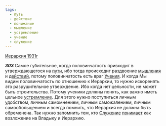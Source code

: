 ```yaml
---
tags:
  - путь
  - действие
  - понимание
  - мышление
  - устремление
  - учение
  - служение
---
```


[Иерархия 1931г](/agni/1931)

___303___
Самое губительное, когда половинчатость привходит в утверждающегося на [пути](/tag/#путь), ибо тогда происходит раздвоение [мышления](/tag/#мышление) и [действий](/tag/#действие), потому половинчатость есть враг [Учения](/tag/#учение). И когда Мы видим половинчатость по отношению к Иерархии, то нужно искоренять это разрушительное утверждение. Ибо когда нет цельности, не может быть строительства. Потому ученики должны понять, как важно иметь цельное [устремление](/tag/#устремление). Для этого нужно поступиться личным удобством, личным самомнением, личным саможалением, личным самообольщением и всегда помнить, что Иерархия не должна быть обременена. Так нужно запомнить тем, кто [Служение](/tag/#служение) [понимает](/tag/#понимание) как возложение на Владыку и Иерархию.   


